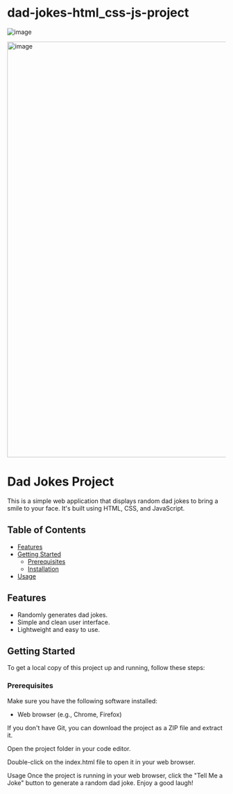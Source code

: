 # dad-jokes-html_css-js-project

![image](https://github.com/sandeshpy613/dad-jokes-html_css-js-project/assets/109367533/26f80f6a-1b96-4b8e-b1e6-d390103105ff)

<img width="960" alt="image" src="https://github.com/sandeshpy613/dad-jokes-html_css-js-project/assets/109367533/a60bf767-584d-4eab-b5a3-a7e9aebd2604">

# Dad Jokes Project

This is a simple web application that displays random dad jokes to bring a smile to your face. It's built using HTML, CSS, and JavaScript.


## Table of Contents

- [Features](#features)
- [Getting Started](#getting-started)
  - [Prerequisites](#prerequisites)
  - [Installation](#installation)
- [Usage](#usage)

## Features

- Randomly generates dad jokes.
- Simple and clean user interface.
- Lightweight and easy to use.

## Getting Started

To get a local copy of this project up and running, follow these steps:

### Prerequisites

Make sure you have the following software installed:

- Web browser (e.g., Chrome, Firefox)


If you don't have Git, you can download the project as a ZIP file and extract it.

Open the project folder in your code editor.

Double-click on the index.html file to open it in your web browser.

Usage
Once the project is running in your web browser, click the "Tell Me a Joke" button to generate a random dad joke. Enjoy a good laugh!

